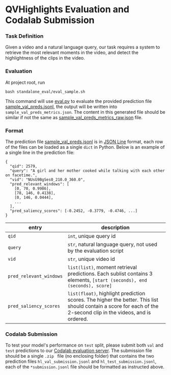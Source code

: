 QVHighlights Evaluation and Codalab Submission
==================

### Task Definition
Given a video and a natural language query, our task requires a system to retrieve the most relevant moments in the video, and detect the highlightness of the clips in the video. 

### Evaluation
At project root, run
```
bash standalone_eval/eval_sample.sh 
```
This command will use [eval.py](eval.py) to evaluate the provided prediction file [sample_val_preds.jsonl](sample_val_preds.jsonl), 
the output will be written into `sample_val_preds_metrics.json`. 
The content in this generated file should be similar if not the same as [sample_val_preds_metrics_raw.json](sample_val_preds_metrics_raw.json) file.

### Format

The prediction file [sample_val_preds.jsonl](sample_val_preds.jsonl) is in [JSON Line](https://jsonlines.org/) format, each row of the files can be loaded as a single `dict` in Python. Below is an example of a single line in the prediction file:
```
{
  "qid": 2579,
  "query": "A girl and her mother cooked while talking with each other on facetime.",
  "vid": "NUsG9BgSes0_210.0_360.0",
  "pred_relevant_windows": [
    [0, 70, 0.9986],
    [78, 146, 0.4138],
    [0, 146, 0.0444],
    ...
  ],  
  "pred_saliency_scores": [-0.2452, -0.3779, -0.4746, ...]
}

```



| entry | description |
| --- | ----|
| `qid` | `int`, unique query id |
| `query` | `str`, natural language query, not used by the evaluation script | 
| `vid` | `str`, unique video id | 
| `pred_relevant_windows` | `list(list)`, moment retrieval predictions. Each sublist contains 3 elements, `[start (seconds), end (seconds), score]`| 
| `pred_saliency_scores` | `list(float)`, highlight prediction scores. The higher the better. This list should contain a score for each of the 2-second clip in the videos, and is ordered. | 


### Codalab Submission
To test your model's performance on `test` split, 
please submit both `val` and `test` predictions to our 
[Codalab evaluation server](https://competitions.codalab.org/competitions/33504). 
The submission file should be a single `.zip ` file (no enclosing folder) 
that contains the two prediction files 
`hl_val_submission.jsonl` and `hl_test_submission.jsonl`, each of the `*submission.jsonl` file 
should be formatted as instructed above. 

